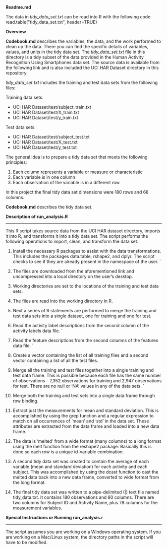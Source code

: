 **Readme.md**

The data in *tidy_data_set.txt* can be read into R with the following code:
read.table("tidy_data_set.txt", header=TRUE)

**Overview**

**Codebook.md** describes the variables, the data, and the work performed to clean up the data. There you can find the specific details of variables, values, and units in the tidy data set.  The *tidy_data_set.txt* file in this directory is a tidy subset of the data provided in the Human Activity Recognition Using Smartphones data set.  The source data is available from the following link and is also included the UCI HAR Dataset directory in this repository.

*tidy_data_set.txt* includes the training and test data sets from the following files:

Training data sets:

 - UCI HAR Dataset/test/subject_train.txt  
 - UCI HAR Dataset/test/X_train.txt  
 - UCI HAR Dataset/test/y_train.txt


Test data sets:

 - UCI HAR Dataset/test/subject_test.txt
 - UCI HAR Dataset/test/X_test.txt
 - UCI HAR Dataset/test/y_test.txt

   
The general idea is to prepare a tidy data set that meets the following principles:

 1. Each column represents a variable or measure or characteristic
 2. Each variable is in one column
 3.  Each observation of the variable is in a different row

In this project the final tidy data set dimensions were 180 rows and 68 columns.

**Codebook.md** describes the tidy data set.

**Description of run_analysis.R**

----------
This R script takes source data from the UCI HAR dataset directory, imports it into R, and transforms it into a tidy data set.
The script performs the following operations to import, clean, and transform the data set. 

 1. Install the necessary R packages to
    assist with the data
    transformations.  This includes the
    packages data.table, rshape2, and
    dplyr.  The script checks to see if
    they are already present in the
    namespace of the user. 
`
 2. The files are downloaded from the aforementioned
    link and uncompressed into a local
    directory on the user’s desktop.
 3. Working directories are set to the
    locations of the training and test
    data sets. 
 4. The files are read into
    the working directory in R. 
 5. Next a series of R statements are performed
    to merge the training and test data
    sets into a single dataset, one for
    training and one for test.
 6. Read the
    activity label descriptions from the
    second column of the activity labels
    data file. 
`
 7. Read the feature
    descriptions from the second columns
    of the features data file. 
`
 8. Create a
    vector containing the list of all
    training files and a second vector
    containing a list of all the test
    files. 
 9. Merge all the training and
    test files together into a single
    training and test data frame.  This
    is possible because each file has
    the same number of observations –
    7,352 observations for training and
    2,947 observations for test.  There
    are no null or ‘NA’ values in any of
    the data sets. 
`
 10. Merge both the
    training and test sets into a single
    data frame through row binding. 
 11. Extract just the measurements for
    mean and standard deviation.  This
    is accomplished by using the grep
    function and a regular expression to
    match on all occurrences of ‘mean’
    and ‘std’ in the data set.  These
    attributes are extracted from the
    data frame and loaded into a new
    data frame. 
`
 12. The data is ‘melted’ from a wide format (many columns) to
    a long format using the melt function from the reshape2 package.
    Basically this is done so each row
    is a unique id-variable combination.

 13. A second tidy data set was created
    to contain the average of each
    variable (mean and standard
    deviation) for each activity and
    each subject.  This was accomplished
    by using the dcast function to cast
    the melted data back into a new data
    frame, converted to wide format from
    the long format. 

 14. The final tidy data
    set was written to a pipe-delimited
    (|) text file named tidy_data.txt. 
    It contains 180 observations and 80
    columns.  There are two columns for
    Subject ID and Activity Name, plus
    78 columns for the measurement
    variables.

**Special Instructions or Running run_analysis.r**


----------

The script assumes you are working on a Windows operating system.  If you are working on a Mac/Linux system, the directory paths in the script will have to be modified.
